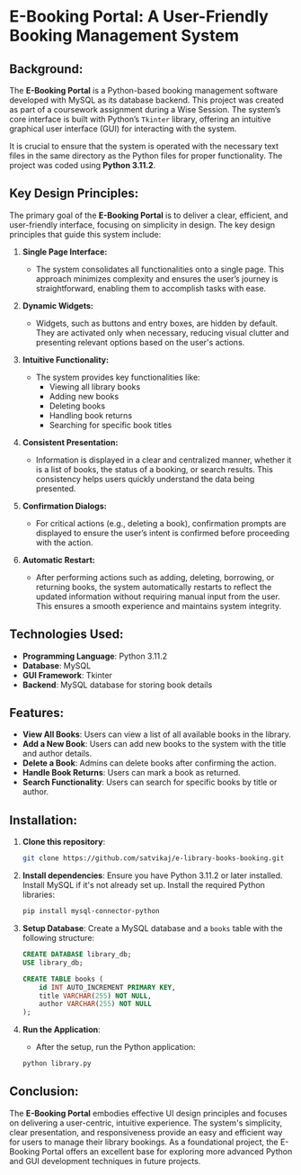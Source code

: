 # E-Booking Portal: A User-Friendly Booking Management System

## Background:
The **E-Booking Portal** is a Python-based booking management software developed with MySQL as its database backend. This project was created as part of a coursework assignment during a Wise Session. The system’s core interface is built with Python’s `Tkinter` library, offering an intuitive graphical user interface (GUI) for interacting with the system.

It is crucial to ensure that the system is operated with the necessary text files in the same directory as the Python files for proper functionality. The project was coded using **Python 3.11.2**.

## Key Design Principles:
The primary goal of the **E-Booking Portal** is to deliver a clear, efficient, and user-friendly interface, focusing on simplicity in design. The key design principles that guide this system include:

1. **Single Page Interface:**
   - The system consolidates all functionalities onto a single page. This approach minimizes complexity and ensures the user’s journey is straightforward, enabling them to accomplish tasks with ease.

2. **Dynamic Widgets:**
   - Widgets, such as buttons and entry boxes, are hidden by default. They are activated only when necessary, reducing visual clutter and presenting relevant options based on the user's actions.

3. **Intuitive Functionality:**
   - The system provides key functionalities like:
     - Viewing all library books
     - Adding new books
     - Deleting books
     - Handling book returns
     - Searching for specific book titles

4. **Consistent Presentation:**
   - Information is displayed in a clear and centralized manner, whether it is a list of books, the status of a booking, or search results. This consistency helps users quickly understand the data being presented.

5. **Confirmation Dialogs:**
   - For critical actions (e.g., deleting a book), confirmation prompts are displayed to ensure the user’s intent is confirmed before proceeding with the action.

6. **Automatic Restart:**
   - After performing actions such as adding, deleting, borrowing, or returning books, the system automatically restarts to reflect the updated information without requiring manual input from the user. This ensures a smooth experience and maintains system integrity.

## Technologies Used:
- **Programming Language**: Python 3.11.2
- **Database**: MySQL
- **GUI Framework**: Tkinter
- **Backend**: MySQL database for storing book details

## Features:
- **View All Books**: Users can view a list of all available books in the library.
- **Add a New Book**: Users can add new books to the system with the title and author details.
- **Delete a Book**: Admins can delete books after confirming the action.
- **Handle Book Returns**: Users can mark a book as returned.
- **Search Functionality**: Users can search for specific books by title or author.

## Installation:
1. **Clone this repository**:
    ```bash
    git clone https://github.com/satvikaj/e-library-books-booking.git
    ```

2. **Install dependencies**:
    Ensure you have Python 3.11.2 or later installed. Install MySQL if it's not already set up.
    Install the required Python libraries:
    ```bash
    pip install mysql-connector-python
    ```

3. **Setup Database**:
    Create a MySQL database and a `books` table with the following structure:
    ```sql
    CREATE DATABASE library_db;
    USE library_db;

    CREATE TABLE books (
        id INT AUTO_INCREMENT PRIMARY KEY,
        title VARCHAR(255) NOT NULL,
        author VARCHAR(255) NOT NULL
    );
    ```

4. **Run the Application**:
    - After the setup, run the Python application:
    ```bash
    python library.py
    ```


## Conclusion:
The **E-Booking Portal** embodies effective UI design principles and focuses on delivering a user-centric, intuitive experience. The system's simplicity, clear presentation, and responsiveness provide an easy and efficient way for users to manage their library bookings. As a foundational project, the E-Booking Portal offers an excellent base for exploring more advanced Python and GUI development techniques in future projects.


